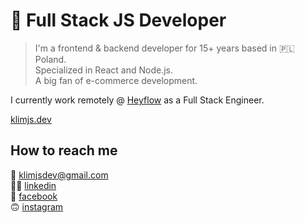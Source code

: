 # 🦀 Full Stack JS Developer

> I'm a frontend & backend developer for 15+ years based in 🇵🇱 Poland.  
> Specialized in React and Node.js.  
> A big fan of e-commerce development.

I currently work remotely @ [Heyflow](https://heyflow.com) as a Full Stack Engineer.

[klimjs.dev](https://klimjs.dev)

## How to reach me
📧 klimjsdev@gmail.com  
👨‍💻 [linkedin](https://www.linkedin.com/in/klimjs)  
💬 [facebook](https://www.facebook.com/klim.semenov)  
🙃 [instagram](https://www.instagram.com/klimjs)

